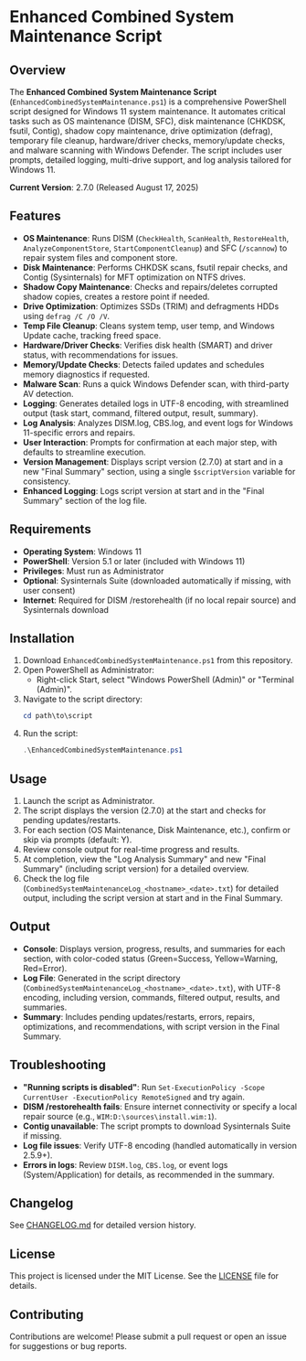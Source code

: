# Enhanced Combined System Maintenance Script

## Overview
The **Enhanced Combined System Maintenance Script** (`EnhancedCombinedSystemMaintenance.ps1`) is a comprehensive PowerShell script designed for Windows 11 system maintenance. It automates critical tasks such as OS maintenance (DISM, SFC), disk maintenance (CHKDSK, fsutil, Contig), shadow copy maintenance, drive optimization (defrag), temporary file cleanup, hardware/driver checks, memory/update checks, and malware scanning with Windows Defender. The script includes user prompts, detailed logging, multi-drive support, and log analysis tailored for Windows 11.

**Current Version**: 2.7.0 (Released August 17, 2025)

## Features
- **OS Maintenance**: Runs DISM (`CheckHealth`, `ScanHealth`, `RestoreHealth`, `AnalyzeComponentStore`, `StartComponentCleanup`) and SFC (`/scannow`) to repair system files and component store.
- **Disk Maintenance**: Performs CHKDSK scans, fsutil repair checks, and Contig (Sysinternals) for MFT optimization on NTFS drives.
- **Shadow Copy Maintenance**: Checks and repairs/deletes corrupted shadow copies, creates a restore point if needed.
- **Drive Optimization**: Optimizes SSDs (TRIM) and defragments HDDs using `defrag /C /O /V`.
- **Temp File Cleanup**: Cleans system temp, user temp, and Windows Update cache, tracking freed space.
- **Hardware/Driver Checks**: Verifies disk health (SMART) and driver status, with recommendations for issues.
- **Memory/Update Checks**: Detects failed updates and schedules memory diagnostics if requested.
- **Malware Scan**: Runs a quick Windows Defender scan, with third-party AV detection.
- **Logging**: Generates detailed logs in UTF-8 encoding, with streamlined output (task start, command, filtered output, result, summary).
- **Log Analysis**: Analyzes DISM.log, CBS.log, and event logs for Windows 11-specific errors and repairs.
- **User Interaction**: Prompts for confirmation at each major step, with defaults to streamline execution.
- **Version Management**: Displays script version (2.7.0) at start and in a new "Final Summary" section, using a single `$scriptVersion` variable for consistency.
- **Enhanced Logging**: Logs script version at start and in the "Final Summary" section of the log file.

## Requirements
- **Operating System**: Windows 11
- **PowerShell**: Version 5.1 or later (included with Windows 11)
- **Privileges**: Must run as Administrator
- **Optional**: Sysinternals Suite (downloaded automatically if missing, with user consent)
- **Internet**: Required for DISM /restorehealth (if no local repair source) and Sysinternals download

## Installation
1. Download `EnhancedCombinedSystemMaintenance.ps1` from this repository.
2. Open PowerShell as Administrator:
   - Right-click Start, select "Windows PowerShell (Admin)" or "Terminal (Admin)".
3. Navigate to the script directory:
   ```powershell
   cd path\to\script
   ```
4. Run the script:
   ```powershell
   .\EnhancedCombinedSystemMaintenance.ps1
   ```

## Usage
1. Launch the script as Administrator.
2. The script displays the version (2.7.0) at the start and checks for pending updates/restarts.
3. For each section (OS Maintenance, Disk Maintenance, etc.), confirm or skip via prompts (default: Y).
4. Review console output for real-time progress and results.
5. At completion, view the "Log Analysis Summary" and new "Final Summary" (including script version) for a detailed overview.
6. Check the log file (`CombinedSystemMaintenanceLog_<hostname>_<date>.txt`) for detailed output, including the script version at start and in the Final Summary.

## Output
- **Console**: Displays version, progress, results, and summaries for each section, with color-coded status (Green=Success, Yellow=Warning, Red=Error).
- **Log File**: Generated in the script directory (`CombinedSystemMaintenanceLog_<hostname>_<date>.txt`), with UTF-8 encoding, including version, commands, filtered output, results, and summaries.
- **Summary**: Includes pending updates/restarts, errors, repairs, optimizations, and recommendations, with script version in the Final Summary.

## Troubleshooting
- **"Running scripts is disabled"**: Run `Set-ExecutionPolicy -Scope CurrentUser -ExecutionPolicy RemoteSigned` and try again.
- **DISM /restorehealth fails**: Ensure internet connectivity or specify a local repair source (e.g., `WIM:D:\sources\install.wim:1`).
- **Contig unavailable**: The script prompts to download Sysinternals Suite if missing.
- **Log file issues**: Verify UTF-8 encoding (handled automatically in version 2.5.9+).
- **Errors in logs**: Review `DISM.log`, `CBS.log`, or event logs (System/Application) for details, as recommended in the summary.

## Changelog
See [CHANGELOG.md](CHANGELOG.md) for detailed version history.

## License
This project is licensed under the MIT License. See the [LICENSE](LICENSE) file for details.

## Contributing
Contributions are welcome! Please submit a pull request or open an issue for suggestions or bug reports.
